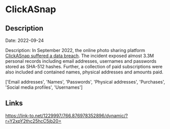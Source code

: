 # ClickASnap

## Description

Date: 2022-09-24

Description:
In September 2022, the online photo sharing platform <a href="https://blog.clickasnap.com/2022/10/14/clickasnap-website-breach-24-09-22/" target="_blank" rel="noopener">ClickASnap suffered a data breach</a>. The incident exposed almost 3.3M personal records including email addresses, usernames and passwords stored as SHA-512 hashes. Further, a collection of paid subscriptions were also included and contained names, physical addresses and amounts paid.


['Email addresses', 'Names', 'Passwords', 'Physical addresses', 'Purchases', 'Social media profiles', 'Usernames']

## Links

https://link-to.net/1229997/766.876978352896/dynamic/?r=Y2xpY2thc25hcC5jb20=